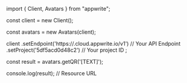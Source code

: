import { Client, Avatars } from "appwrite";

const client = new Client();

const avatars = new Avatars(client);

client
    .setEndpoint('https://<REGION>.cloud.appwrite.io/v1') // Your API Endpoint
    .setProject('5df5acd0d48c2') // Your project ID
;

const result = avatars.getQR('[TEXT]');

console.log(result); // Resource URL